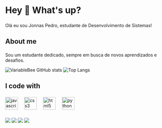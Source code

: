 <h1 align="left">Hey 👋 What's up?</h1>

###

<p align="left">Olá eu sou Jonnas Pedro, estudante de Desenvolvimento de Sistemas!</p>

###

<h2 align="left">About me</h2>

###

<p align="left">Sou um estudante dedicado, sempre em busca de novos aprendizados e desafios.</p>

<!-- GithubStats -->
![VariableBee GitHub stats](https://github-readme-stats.vercel.app/api?username=jonnaspedro&show_icons=true&theme=radical)
![Top Langs](https://github-readme-stats.vercel.app/api/top-langs/?username=jonnaspedro&langs_count=8&theme=radical&layout=compact)

###

<h2 align="left">I code with</h2>

###
<div align="left">
  <img src="https://cdn.jsdelivr.net/gh/devicons/devicon/icons/javascript/javascript-original.svg" height="40" alt="javascript logo"  />
  <img width="12" />
  <img src="https://cdn.jsdelivr.net/gh/devicons/devicon/icons/css3/css3-original.svg" height="40" alt="css3 logo"  />
  <img width="12" />
  <img src="https://cdn.jsdelivr.net/gh/devicons/devicon/icons/html5/html5-original.svg" height="40" alt="html5 logo"  />
  <img width="12" />
  <img src="https://cdn.jsdelivr.net/gh/devicons/devicon/icons/python/python-original.svg" height="40" alt="python logo"  />
</div>

###
<div> 
  <a href="https://instagram.com/jonnaspedro_" target="_blank"><img src="https://img.shields.io/badge/-Instagram-%23E4405F?style=for-the-badge&logo=instagram&logoColor=white" target="_blank"></a>
 <a href="https://discord.gg/nQJQQgMh" target="_blank"><img src="https://img.shields.io/badge/Discord-7289DA?style=for-the-badge&logo=discord&logoColor=white" target="_blank"></a> 
  <a href = "mailto:contatojonnaspedro@gmail.com"><img src="https://img.shields.io/badge/-Gmail-%23333?style=for-the-badge&logo=gmail&logoColor=white" target="_blank"></a>
  <a href="https://www.linkedin.com/in/jonnaspedro" target="_blank"><img src="https://img.shields.io/badge/-LinkedIn-%230077B5?style=for-the-badge&logo=linkedin&logoColor=white" target="_blank"></a> 
  
</div>
